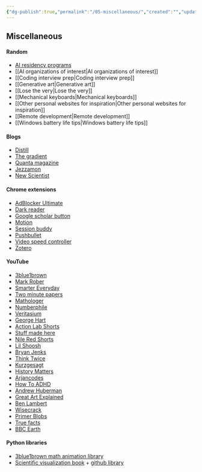 ```yaml
---
{"dg-publish":true,"permalink":"/05-miscellaneous/","created":"","updated":""}
---
```



## Miscellaneous

#### Random

- [AI residency programs](https://github.com/dangkhoasdc/awesome-ai-residency)
- [[AI organizations of interest\|AI organizations of interest]]
- [[Coding interview prep\|Coding interview prep]]
- [[Generative art\|Generative art]]
- [[Lose the very\|Lose the very]]
- [[Mechanical keyboards\|Mechanical keyboards]]
- [[Other personal websites for inspiration\|Other personal websites for inspiration]]
- [[Remote development\|Remote development]]
- [[Windows battery life tips\|Windows battery life tips]]

#### Blogs

- [Distill](https://distill.pub)
- [The gradient](https://thegradient.pub/)
- [Quanta magazine](https://www.quantamagazine.org/)
- [Jezzamon](https://www.jezzamon.com/fourier/)
- [New Scientist](https://www.newscientist.com/)

#### Chrome extensions

- [AdBlocker Ultimate](https://chrome.google.com/webstore/detail/adblocker-ultimate/ohahllgiabjaoigichmmfljhkcfikeof?hl=en)
- [Dark reader](https://darkreader.org/)
- [Google scholar button](https://chrome.google.com/webstore/detail/google-scholar-button/ldipcbpaocekfooobnbcddclnhejkcpn?hl=en)
- [Motion](https://www.usemotion.com/)
- [Session buddy](https://chrome.google.com/webstore/detail/session-buddy/edacconmaakjimmfgnblocblbcdcpbko?hl=en)
- [Pushbullet](https://www.pushbullet.com/)
- [Video speed controller](https://chrome.google.com/webstore/detail/video-speed-controller/nffaoalbilbmmfgbnbgppjihopabppdk?hl=en)
- [Zotero](https://www.zotero.org/download/connectors)

#### YouTube

- [3blue1brown](https://www.youtube.com/@3blue1brown)
- [Mark Rober](https://www.youtube.com/@MarkRober)
- [Smarter Everyday](https://www.youtube.com/@smartereveryday)
- [Two minute papers](https://www.youtube.com/@TwoMinutePapers)
- [Mathologer](https://www.youtube.com/@Mathologer)
- [Numberphile](https://www.youtube.com/@numberphile)
- [Veritasium](https://www.youtube.com/@veritasium)
- [George Hart](https://www.youtube.com/@GeorgeHart-math/videos)
- [Action Lab Shorts](https://www.youtube.com/@ActionLabShorts)
- [Stuff made here](https://www.youtube.com/@StuffMadeHere)
- [Nile Red Shorts](https://www.youtube.com/@NileRedShorts)
- [Lil Shoosh](https://www.youtube.com/@Lil_Shoosh)
- [Bryan Jenks](https://www.youtube.com/@BryanJenksTech)
- [Think Twice](https://www.youtube.com/@ThinkTwiceLtu)
- [Kurzgesagt](https://www.youtube.com/@kurzgesagt)
- [History Matters](https://www.youtube.com/@HistoryMatters)
- [Arjancodes](https://www.youtube.com/@ArjanCodes)
- [How To ADHD](https://www.youtube.com/@HowtoADHD)
- [Andrew Huberman](https://www.youtube.com/@hubermanlab)
- [Great Art Explained](https://www.youtube.com/@GreatArtExplained)
- [Ben Lambert](https://www.youtube.com/@SpartacanUsuals)
- [Wisecrack](https://www.youtube.com/@WisecrackEDU)
- [Primer Blobs](https://www.youtube.com/@PrimerBlobs)
- [True facts](https://www.youtube.com/@zefrank)
- [BBC Earth](https://www.youtube.com/@bbcearth)


#### Python libraries

- [3blue1brown math animation library](https://github.com/3b1b/manim)
- [Scientific visualization book](https://hal.inria.fr/hal-03427242/document) + [github library](https://github.com/rougier/scientific-visualization-book)